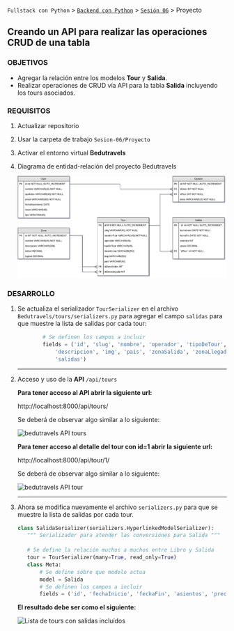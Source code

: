 `Fullstack con Python` > [`Backend con Python`](../../Readme.md) > [`Sesión 06`](../Readme.md) > Proyecto
## Creando un API para realizar las operaciones CRUD de una tabla

### OBJETIVOS
- Agregar la relación entre los modelos __Tour__ y __Salida__.
- Realizar operaciones de CRUD vía API para la tabla __Salida__ incluyendo los tours asociados.

### REQUISITOS
1. Actualizar repositorio
1. Usar la carpeta de trabajo `Sesion-06/Proyecto`
1. Activar el entorno virtual __Bedutravels__
1. Diagrama de entidad-relación del proyecto Bedutravels

   ![Diagrama entidad-relación](assets/bedutravels-modelo-er.png)

### DESARROLLO
1. Se actualiza el serializador `TourSerializer` en el archivo `Bedutravels/tours/serializers.py` para agregar el campo `salidas` para que muestre la lista de salidas por cada tour:

   ```python        
           # Se definen los campos a incluir
           fields = ('id', 'slug', 'nombre', 'operador', 'tipoDeTour',
               'descripcion', 'img', 'pais', 'zonaSalida', 'zonaLlegada',
               'salidas')
   ```
   ***

1. Acceso y uso de la __API__ `/api/tours`

   __Para tener acceso al API abrir la siguiente url:__

   http://localhost:8000/api/tours/

   Se deberá de observar algo similar a lo siguiente:

   ![bedutravels API tours](assets/api-tours-01.png)

   __Para tener acceso al detalle del tour con id=1 abrir la siguiente url:__

   http://localhost:8000/api/tour/1/

   Se deberá de observar algo similar a lo siguiente:

   ![bedutravels API tour](assets/api-tours-02.png)
   ***

1. Ahora se modifica nuevamente el archivo `serializers.py` para que se muestre la lista de salidas por cada tour.

   ```python
   class SalidaSerializer(serializers.HyperlinkedModelSerializer):
      """ Serializador para atender las conversiones para Salida """

      # Se define la relación muchos a muchos entre Libro y Salida
      tour = TourSerializer(many=True, read_only=True)
      class Meta:
          # Se define sobre que modelo actua
          model = Salida
          # Se definen los campos a incluir
          fields = ('id', 'fechaInicio', 'fechaFin', 'asientos', 'precio', 'tour')
   ```

   __El resultado debe ser como el siguiente:__

   ![Lista de tours con salidas incluídos](assets/api-tours-03.png)
